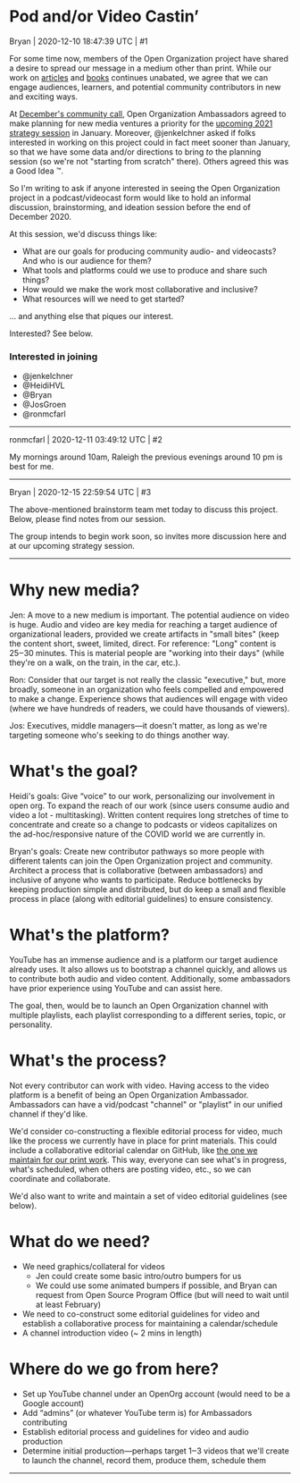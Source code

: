 # Pod and/or Video Castin’
Bryan | 2020-12-10 18:47:39 UTC | #1

For some time now, members of the Open Organization project have shared a desire to spread our message in a medium other than print. While our work on [articles](https://opensource.com/open-organization) and [books](https://theopenorganization.org/books) continues unabated, we agree that we can engage audiences, learners, and potential community contributors in new and exciting ways.

At [December's community call](https://www.theopenorganization.community/t/december-10-2020-meeting/175/1), Open Organization Ambassadors agreed to make planning for new media ventures a priority for the [upcoming 2021 strategy session](https://www.theopenorganization.community/t/a-2021-strategy-workshop/176) in January. Moreover, @jenkelchner asked if folks interested in working on this project could in fact meet sooner than January, so that we have some data and/or directions to bring *to* the planning session (so we're not "starting from scratch" there). Others agreed this was a Good Idea :tm:.

So I'm writing to ask if anyone interested in seeing the Open Organization project in a podcast/videocast form would like to hold an informal discussion, brainstorming, and ideation session before the end of December 2020.

At this session, we'd discuss things like:

- What are our goals for producing community audio- and videocasts? And who is our audience for them?
- What tools and platforms could we use to produce and share such things?
- How would we make the work most collaborative and inclusive?
- What resources will we need to get started?

... and anything else that piques our interest.

Interested? See below.

### Interested in joining
- @jenkelchner
- @HeidiHVL
- @Bryan
- @JosGroen
- @ronmcfarl

-------------------------

ronmcfarl | 2020-12-11 03:49:12 UTC | #2

My mornings around 10am, Raleigh the previous evenings around 10 pm is best for me.

-------------------------

Bryan | 2020-12-15 22:59:54 UTC | #3

The above-mentioned brainstorm team met today to discuss this project. Below, please find notes from our session.

The group intends to begin work soon, so invites more discussion here and at our upcoming strategy session.

---

# Why new media?

Jen: A move to a new medium is important. The potential audience on video is huge. Audio and video are key media for reaching a target audience of organizational leaders, provided we create artifacts in "small bites" (keep the content short, sweet, limited, direct. For reference: "Long" content is 25‒30 minutes. This is material people are "working into their days" (while they're on a walk, on the train, in the car, etc.).

Ron: Consider that our target is not really the classic "executive," but, more broadly, someone in an organization who feels compelled and empowered to make a change. Experience shows that audiences will engage with video (where we have hundreds of readers, we could have thousands of viewers).

Jos: Executives, middle managers—it doesn't matter, as long as we're targeting someone who's seeking to do things another way.

# What's the goal?

Heidi's goals: Give “voice” to our work, personalizing our involvement in open org. To expand the reach of our work (since users consume audio and video a lot - multitasking). Written content requires long stretches of time to concentrate and create so a change to podcasts or videos capitalizes on the ad-hoc/responsive nature of the COVID world we are currently in.

Bryan's goals: Create new contributor pathways so more people with different talents can join the Open Organization project and community. Architect a process that is collaborative (between ambassadors) and inclusive of anyone who wants to participate. Reduce bottlenecks by keeping production simple and distributed, but do keep a small and flexible process in place (along with editorial guidelines) to ensure consistency.

# What's the platform?

YouTube has an immense audience and is a platform our target audience already uses. It also allows us to bootstrap a channel quickly, and allows us to contribute both audio and video content. Additionally, some ambassadors have prior experience using YouTube and can assist here.

The goal, then, would be to launch an Open Organization channel with multiple playlists, each playlist corresponding to a different series, topic, or personality.

# What's the process?

Not every contributor can work with video. Having access to the video platform is a benefit of being an Open Organization Ambassador. Ambassadors can have a vid/podcast "channel" or "playlist" in our unified channel if they'd like.

We'd consider co-constructing a flexible editorial process for video, much like the process we currently have in place for print materials. This could include a collaborative editorial calendar on GitHub, like [the one we maintain for our print work](https://github.com/open-organization/editorial/projects/1). This way, everyone can see what's in progress, what's scheduled, when others are posting video, etc., so we can coordinate and collaborate.

We'd also want to write and maintain a set of video editorial guidelines (see below).

# What do we need?

* We need graphics/collateral for videos
  * Jen could create some basic intro/outro bumpers for us
  * We could use some animated bumpers if possible, and Bryan can request from Open Source Program Office (but will need to wait until at least February)
* We need to co-construct some editorial guidelines for video and establish a collaborative process for maintaining a calendar/schedule
* A channel introduction video (~ 2 mins in length)

# Where do we go from here?

* Set up YouTube channel under an OpenOrg account (would need to be a Google account)
* Add “admins” (or whatever YouTube term is) for Ambassadors contributing
* Establish editorial process and guidelines for video and audio production
* Determine initial production—perhaps target 1‒3 videos that we'll create to launch the channel, record them, produce them, schedule them

-------------------------
